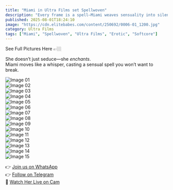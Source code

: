 ```yaml
---
title: "Miami in Ultra Films set Spellwoven"
description: "Every frame is a spell—Miami weaves sensuality into silence and motion alike."
published: 2025-08-01T18:24:10
image: "https://cdn.elitebabes.com/content/250692/0006-01_1200.jpg"
category: Ultra Films
tags: ["Miami", "Spellwoven", "Ultra Films", "Erotic", "Softcore"]
---
```


See Full Pictures Here 👉🏼

She doesn’t just seduce—she *enchants*.  
Miami moves like a whisper, casting a sensual spell you won’t want to break.

![Image 01](https://cdn.elitebabes.com/content/250692/0006-01_1200.jpg)  
![Image 02](https://cdn.elitebabes.com/content/250692/0006-02_1200.jpg)  
![Image 03](https://cdn.elitebabes.com/content/250692/0006-03_1200.jpg)  
![Image 04](https://cdn.elitebabes.com/content/250692/0006-04_1200.jpg)  
![Image 05](https://cdn.elitebabes.com/content/250692/0006-05_1200.jpg)  
![Image 06](https://cdn.elitebabes.com/content/250692/0006-06_1200.jpg)  
![Image 07](https://cdn.elitebabes.com/content/250692/0006-07_1200.jpg)  
![Image 08](https://cdn.elitebabes.com/content/250692/0006-08_1200.jpg)  
![Image 09](https://cdn.elitebabes.com/content/250692/0006-09_1200.jpg)  
![Image 10](https://cdn.elitebabes.com/content/250692/0006-10_1200.jpg)  
![Image 11](https://cdn.elitebabes.com/content/250692/0006-11_1200.jpg)  
![Image 12](https://cdn.elitebabes.com/content/250692/0006-12_1200.jpg)  
![Image 13](https://cdn.elitebabes.com/content/250692/0006-13_1200.jpg)  
![Image 14](https://cdn.elitebabes.com/content/250692/0006-14_1200.jpg)  
![Image 15](https://cdn.elitebabes.com/content/250692/0006-15_1200.jpg)

👉 [Join us on WhatsApp](https://redirecting-kappa.vercel.app/)  
👉 [Follow on Telegram](https://redirecting-kappa.vercel.app/)  
🔞 [Watch Her Live on Cam](https://redirecting-kappa.vercel.app/)